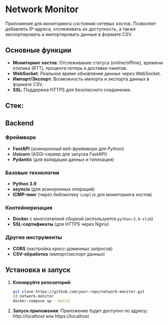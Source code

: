 # Network Monitor

Приложение для мониторинга состояния сетевых хостов. 
Позволяет добавлять IP-адреса, отслеживать их доступность, а также экспортировать и импортировать данные в формате CSV.

## Основные функции

- **Мониторинг хостов**: Отслеживание статуса (online/offline), времени отклика (RTT), процента потерь и доставки пакетов.
- **WebSocket**: Реальное время обновления данных через WebSocket.
- **Импорт/Экспорт**: Возможность импорта и экспорта данных в формате CSV.
- **SSL**: Поддержка HTTPS для безопасного соединения.
## Стек:
## Backend

### Фреймворк
- **FastAPI** (асинхронный веб-фреймворк для Python)
- **Uvicorn** (ASGI-сервер для запуска FastAPI)
- **Pydantic** (для валидации данных и типизации)

### Базовые технологии
- **Python 3.9**
- **asyncio** (для асинхронных операций)
- **ICMP-пинг** (через библиотеку `icmplib` для мониторинга хостов)

### Контейнеризация
- **Docker** с многоэтапной сборкой (используется `python:3.9-slim`)
- **SSL-сертификаты** (для HTTPS через Nginx)

### Другие инструменты
- **CORS** (настройка кросс-доменных запросов)
- **CSV-обработка** (импорт/экспорт данных)
  
## Установка и запуск

1. **Клонируйте репозиторий**:
   ```bash
   git clone https://github.com/your-repo/network-monitor.git
   cd network-monitor
   docker-compose up --build

2. **Запуск приложения**:
	Приложение будет доступно по адресу: http://localhost или https://localhost

